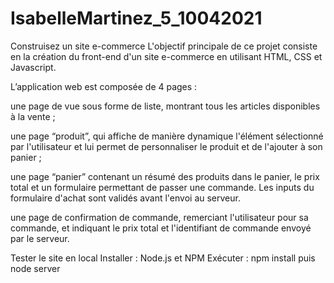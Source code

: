 # IsabelleMartinez_5_10042021
Construisez un site e-commerce
L'objectif principale de ce projet consiste en la création du front-end d'un site e-commerce en utilisant HTML, CSS et Javascript.

L’application web est composée de 4 pages :

une page de vue sous forme de liste, montrant tous les articles disponibles à la vente ;

une page “produit”, qui affiche de manière dynamique l'élément sélectionné par l'utilisateur et lui permet de personnaliser le produit et de l'ajouter à son panier ;

une page “panier” contenant un résumé des produits dans le panier, le prix total et un formulaire permettant de passer une commande. Les inputs du formulaire d'achat sont validés avant l'envoi au serveur.

une page de confirmation de commande, remerciant l'utilisateur pour sa commande, et indiquant le prix total et l'identifiant de commande envoyé par le serveur.

Tester le site en local
Installer : Node.js et NPM
Exécuter : npm install puis node server
